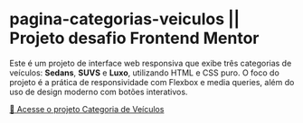 # pagina-categorias-veiculos || Projeto desafio Frontend Mentor 


Este é um projeto de interface web responsiva que exibe três categorias de veículos: **Sedans**, **SUVS** e **Luxo**, utilizando HTML e CSS puro. O foco do projeto é a prática de responsividade com Flexbox e media queries, além do uso de design moderno com botões interativos.

<a href="https://categoriadeveiculos.netlify.app/" target="_blank">🔗 Acesse o projeto Categoria de Veículos</a>



